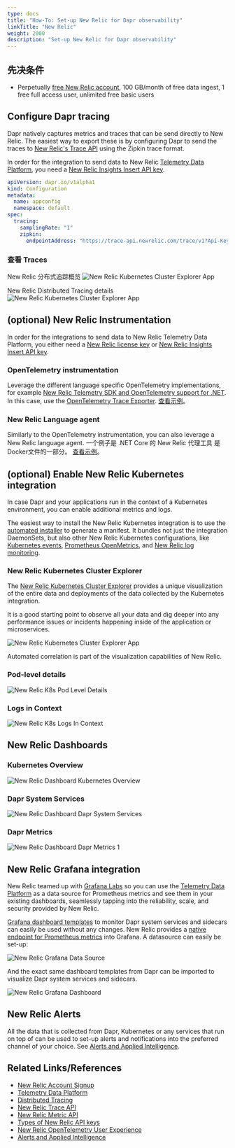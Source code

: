 ```yaml
---
type: docs
title: "How-To: Set-up New Relic for Dapr observability"
linkTitle: "New Relic"
weight: 2000
description: "Set-up New Relic for Dapr observability"
---
```


## 先决条件

- Perpetually [free New Relic account](https://newrelic.com/signup), 100 GB/month of free data ingest, 1 free full access user, unlimited free basic users

## Configure Dapr tracing

Dapr natively captures metrics and traces that can be send directly to New Relic. The easiest way to export these is by configuring Dapr to send the traces to [New Relic's Trace API](https://docs.newrelic.com/docs/distributed-tracing/trace-api/report-zipkin-format-traces-trace-api#existing-zipkin) using the Zipkin trace format.

In order for the integration to send data to New Relic [Telemetry Data Platform](https://newrelic.com/platform/telemetry-data-platform), you need a [New Relic Insights Insert API key](https://docs.newrelic.com/docs/apis/get-started/intro-apis/types-new-relic-api-keys#insights-insert-key).

```yaml
apiVersion: dapr.io/v1alpha1
kind: Configuration
metadata:
  name: appconfig
  namespace: default
spec:
  tracing:
    samplingRate: "1"
    zipkin:
      endpointAddress: "https://trace-api.newrelic.com/trace/v1?Api-Key=<NR-INSIGHTS-INSERT-API-KEY>&Data-Format=zipkin&Data-Format-Version=2"
```

### 查看 Traces

New Relic 分布式追踪概览 ![New Relic Kubernetes Cluster Explorer App](/images/nr-distributed-tracing-overview.png)

New Relic Distributed Tracing details ![New Relic Kubernetes Cluster Explorer App](/images/nr-distributed-tracing-detail.png)

## (optional) New Relic Instrumentation

In order for the integrations to send data to New Relic Telemetry Data Platform, you either need a [New Relic license key](https://docs.newrelic.com/docs/accounts/accounts-billing/account-setup/new-relic-license-key) or [New Relic Insights Insert API key](https://docs.newrelic.com/docs/apis/get-started/intro-apis/types-new-relic-api-keys#insights-insert-key).

### OpenTelemetry instrumentation

Leverage the different language specific OpenTelemetry implementations, for example [New Relic Telemetry SDK and OpenTelemetry support for .NET](https://github.com/newrelic/newrelic-telemetry-sdk-dotnet). In this case, use the [OpenTelemetry Trace Exporter](https://github.com/newrelic/newrelic-telemetry-sdk-dotnet/tree/main/src/NewRelic.OpenTelemetry). [查看示例](https://github.com/harrykimpel/quickstarts/blob/master/distributed-calculator/csharp-otel/Startup.cs)。

### New Relic Language agent

Similarly to the OpenTelemetry instrumentation, you can also leverage a New Relic language agent. 一个例子是 </a>.NET Core 的 New Relic 代理工具
是Docker文件的一部分。 [查看示例](https://github.com/harrykimpel/quickstarts/blob/master/distributed-calculator/csharp/Dockerfile)。</p> 



## (optional) Enable New Relic Kubernetes integration

In case Dapr and your applications run in the context of a Kubernetes environment, you can enable additional metrics and logs.

The easiest way to install the New Relic Kubernetes integration is to use the [automated installer](https://one.newrelic.com/launcher/nr1-core.settings?pane=eyJuZXJkbGV0SWQiOiJrOHMtY2x1c3Rlci1leHBsb3Jlci1uZXJkbGV0Lms4cy1zZXR1cCJ9) to generate a manifest. It bundles not just the integration DaemonSets, but also other New Relic Kubernetes configurations, like [Kubernetes events](https://docs.newrelic.com/docs/integrations/kubernetes-integration/kubernetes-events/install-kubernetes-events-integration), [Prometheus OpenMetrics](https://docs.newrelic.com/docs/integrations/prometheus-integrations/get-started/new-relic-prometheus-openmetrics-integration-kubernetes), and [New Relic log monitoring](https://docs.newrelic.com/docs/logs).



### New Relic Kubernetes Cluster Explorer

The [New Relic Kubernetes Cluster Explorer](https://docs.newrelic.com/docs/integrations/kubernetes-integration/understand-use-data/kubernetes-cluster-explorer) provides a unique visualization of the entire data and deployments of the data collected by the Kubernetes integration.

It is a good starting point to observe all your data and dig deeper into any performance issues or incidents happening inside of the application or microservices.

![New Relic Kubernetes Cluster Explorer App](/images/nr-k8s-cluster-explorer-app.png)

Automated correlation is part of the visualization capabilities of New Relic.



### Pod-level details

![New Relic K8s Pod Level Details](/images/nr-k8s-pod-level-details.png)



### Logs in Context

![New Relic K8s Logs In Context](/images/nr-k8s-logs-in-context.png)



## New Relic Dashboards



### Kubernetes Overview

![New Relic Dashboard Kubernetes Overview](/images/nr-dashboard-k8s-overview.png)



### Dapr System Services

![New Relic Dashboard Dapr System Services](/images/nr-dashboard-dapr-system-services.png)



### Dapr Metrics

![New Relic Dashboard Dapr Metrics 1](/images/nr-dashboard-dapr-metrics-1.png)



## New Relic Grafana integration

New Relic teamed up with [Grafana Labs](https://grafana.com/) so you can use the [Telemetry Data Platform](https://newrelic.com/platform/telemetry-data-platform) as a data source for Prometheus metrics and see them in your existing dashboards, seamlessly tapping into the reliability, scale, and security provided by New Relic.

[Grafana dashboard templates](https://github.com/dapr/dapr/blob/227028e7b76b7256618cd3236d70c1d4a4392c9a/grafana/README.md) to monitor Dapr system services and sidecars can easily be used without any changes. New Relic provides a [native endpoint for Prometheus metrics](https://docs.newrelic.com/docs/integrations/grafana-integrations/set-configure/configure-new-relic-prometheus-data-source-grafana) into Grafana. A datasource can easily be set-up:

![New Relic Grafana Data Source](/images/nr-grafana-datasource.png)

And the exact same dashboard templates from Dapr can be imported to visualize Dapr system services and sidecars.

![New Relic Grafana Dashboard](/images/nr-grafana-dashboard.png)



## New Relic Alerts

All the data that is collected from Dapr, Kubernetes or any services that run on top of can be used to set-up alerts and notifications into the preferred channel of your choice. See [Alerts and Applied Intelligence](https://docs.newrelic.com/docs/alerts-applied-intelligence).



## Related Links/References

* [New Relic Account Signup](https://newrelic.com/signup)
* [Telemetry Data Platform](https://newrelic.com/platform/telemetry-data-platform)
* [Distributed Tracing](https://docs.newrelic.com/docs/understand-dependencies/distributed-tracing/get-started/introduction-distributed-tracing)
* [New Relic Trace API](https://docs.newrelic.com/docs/distributed-tracing/trace-api/introduction-trace-api)
* [New Relic Metric API](https://docs.newrelic.com/docs/telemetry-data-platform/get-data/apis/introduction-metric-api)
* [Types of New Relic API keys](https://docs.newrelic.com/docs/apis/get-started/intro-apis/types-new-relic-api-keys)
* [New Relic OpenTelemetry User Experience](https://blog.newrelic.com/product-news/opentelemetry-user-experience/)
* [Alerts and Applied Intelligence](https://docs.newrelic.com/docs/alerts-applied-intelligence)
